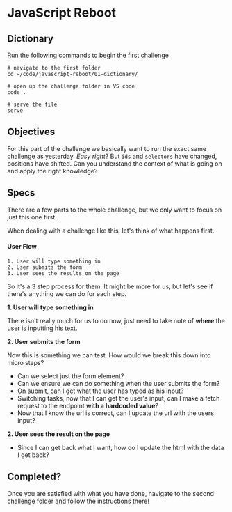 # JavaScript Reboot

## Dictionary

Run the following commands to begin the first challenge

```shell
# navigate to the first folder
cd ~/code/javascript-reboot/01-dictionary/

# open up the challenge folder in VS code
code .

# serve the file
serve
```

## Objectives

For this part of the challenge we basically want to run the exact same challenge as yesterday. _Easy right_? But `ids` and `selectors` have changed, positions have shifted. Can you understand the context of what is going on and apply the right knowledge?

## Specs

There are a few parts to the whole challenge, but we only want to focus on just this one first.

When dealing with a challenge like this, let's think of what happens first.

#### User Flow

```text
1. User will type something in
2. User submits the form
3. User sees the results on the page
```

So it's a 3 step process for them. It might be more for us, but let's see if there's anything we can do for each step.

**1. User will type something in**

There isn't really much for us to do now, just need to take note of **where** the user is inputting his text.

**2. User submits the form**

Now this is something we can test.
How would we break this down into micro steps?

- Can we select just the form element?
- Can we ensure we can do something when the user submits the form?
- On submit, can I get what the user has typed as his input?
- Switching tasks, now that I can get the user's input, can I make a fetch request to the endpoint **with a hardcoded value**?
- Now that I know the url is correct, can I update the url with the users input?

**2. User sees the result on the page**

- Since I can get back what I want, how do I update the html with the data I get back?

## Completed?

Once you are satisfied with what you have done, navigate to the second challenge folder and follow the instructions there!
